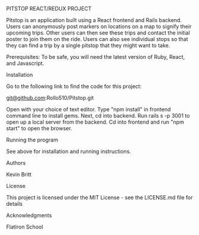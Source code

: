 PITSTOP REACT/REDUX PROJECT

Pitstop is an application built using a React frontend and Rails backend.  Users can anonymously post markers on locations on a map to signify their upcoming trips.  Other users can then see these trips and contact the initial poster to join them on the ride.  Users can also see individual stops so that they can find a trip by a single pitstop that they might want to take.

Prerequisites: To be safe, you will need the latest version of Ruby, React, and Javascript.

Installation

Go to the following link to find the code for this project:

git@github.com:Rollo510/Pitstop.git

Open with your choice of text editor. Type "npm install" in frontend command line to install gems. Next, cd into backend.  Run rails s -p 3001 to open up a local server from the backend.  Cd into frontend and run "npm start" to open the browser.

Running the program

See above for installation and running instructions.

Authors

Kevin Britt

License 

This project is licensed under the MIT License - see the LICENSE.md file for details

Acknowledgments 

Flatiron School
